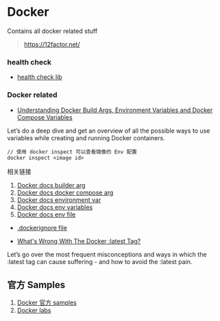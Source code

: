 # Docker

Contains all docker related stuff

> https://12factor.net/

### health check

- [health check lib](https://github.com/docker-library/healthcheck)


### Docker related

- [Understanding Docker Build Args, Environment Variables and Docker Compose Variables](https://vsupalov.com/docker-env-vars/)

Let’s do a deep dive and get an overview of all the possible ways to use variables while creating and running Docker containers.

```
// 使用 docker inspect 可以查看镜像的 Env 配置
docker inspect <image id>
```
相关链接
1. [Docker docs builder arg](https://docs.docker.com/engine/reference/builder/#arg)
2. [Docker docs docker compose arg](https://docs.docker.com/compose/compose-file/#args)
3. [Docker docs environment var](https://docs.docker.com/engine/reference/builder/#environment-replacement)
4. [Docker docs env variables](https://docs.docker.com/engine/reference/run/#env-environment-variables)
5. [Docker docs env file](https://docs.docker.com/compose/compose-file/#env_file)

- [.dockerignore file](https://docs.docker.com/engine/reference/builder/#.dockerignore-file)

- [What's Wrong With The Docker :latest Tag?](https://vsupalov.com/docker-latest-tag/)

Let’s go over the most frequent misconceptions and ways in which the :latest tag can cause suffering - and how to avoid the :latest pain.

## 官方 Samples

1. [Docker 官方 samples](https://docs.docker.com/samples/)
2. [Docker labs](https://github.com/docker/labs)
